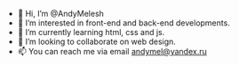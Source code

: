 - 👋 Hi, I’m @AndyMelesh
- 👀 I’m interested in front-end and back-end developments.
- 🌱 I’m currently learning html, css and js.
- 💞️ I’m looking to collaborate on web design.
- 📫 You can reach me via email andymel@yandex.ru

<!---
AndyMelesh/AndyMelesh is a ✨ special ✨ repository because its `README.md` (this file) appears on your GitHub profile.
You can click the Preview link to take a look at your changes.
--->
